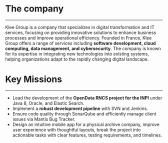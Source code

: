 # The company
---

Klee Group is a company that specializes in digital transformation and IT services, focusing on providing innovative solutions to enhance business processes and improve operational efficiency. Founded in France, Klee Group offers a range of services including **software development, cloud computing, data management, and cybersecurity**. The company is known for its expertise in integrating new technologies into existing systems, helping organizations adapt to the rapidly changing digital landscape.




# Key Missions
---

- Lead the development of the **OpenData RNCS project for the INPI** under Java 8, Oracle, and Elastic Search.
- Implement a **robust development pipeline** with SVN and Jenkins.
- Ensure code quality through SonarQube and efficiently manage client issues via Mantis Bug Tracker.
- Design an intuitive mobile app for a physical archive company, improve user experience with thoughtful layouts, break the project into actionable tasks with clear features, testing requirements, and timelines.